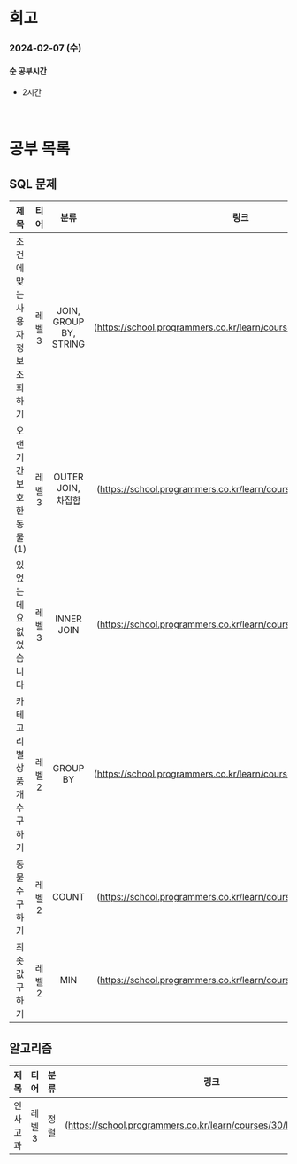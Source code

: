 # 회고

### 2024-02-07 (수)

#### 순 공부시간

- 2시간

<br>

# 공부 목록

## SQL 문제

|               제목               |  티어  |          분류          |                                링크                                |
| :------------------------------: | :----: | :--------------------: | :----------------------------------------------------------------: |
| 조건에 맞는 사용자 정보 조회하기 | 레벨 3 | JOIN, GROUP BY, STRING | (https://school.programmers.co.kr/learn/courses/30/lessons/164670) |
|     오랜 기간 보호한 동물(1)     | 레벨 3 |   OUTER JOIN, 차집합   | (https://school.programmers.co.kr/learn/courses/30/lessons/59044)  |
|      있었는데요 없었습니다       | 레벨 3 |       INNER JOIN       | (https://school.programmers.co.kr/learn/courses/30/lessons/59043)  |
|   카테고리 별 상품 개수 구하기   | 레벨 2 |        GROUP BY        | (https://school.programmers.co.kr/learn/courses/30/lessons/131529) |
|          동물 수 구하기          | 레벨 2 |         COUNT          | (https://school.programmers.co.kr/learn/courses/30/lessons/59406)  |
|          최솟값 구하기           | 레벨 2 |          MIN           | (https://school.programmers.co.kr/learn/courses/30/lessons/59038)  |

## 알고리즘

|   제목   |  티어  | 분류 |                                링크                                |
| :------: | :----: | :--: | :----------------------------------------------------------------: |
| 인사고과 | 레벨 3 | 정렬 | (https://school.programmers.co.kr/learn/courses/30/lessons/152995) |
